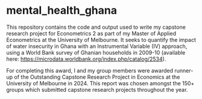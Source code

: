 # mental_health_ghana

This repository contains the code and output used to write my capstone research project for Econometrics 2 as part of my Master of Applied Econometrics at the University of Melbourne. It seeks to quantify the impact of water insecurity in Ghana with an Instrumental Variable (IV) approach, using a World Bank survey of Ghanian households in 2009-10 (available here: https://microdata.worldbank.org/index.php/catalog/2534).

For completing this award, I and my group members were awarded runner-up of the Outstanding Capstone Research Project in Economics at the University of Melbourne in 2024. This report was chosen amongst the 150+ groups which submitted capstone research projects throughout the year.
